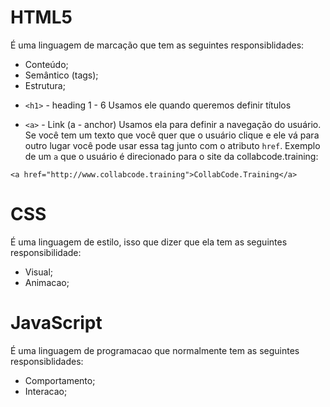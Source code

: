 # HTML5

É uma linguagem de marcação que tem as seguintes responsiblidades:

- Conteúdo;
- Semântico (tags);
- Estrutura;

* `<h1>` - heading 1 - 6
  Usamos ele quando queremos definir títulos

- `<a>` - Link (a - anchor)
  Usamos ela para definir a navegação do usuário. Se você tem um texto que você quer que o usuário clique e ele vá para outro lugar você pode usar essa tag junto com o atributo `href`. Exemplo de um `a` que o usuário é direcionado para o site da collabcode.training:

```
<a href="http://www.collabcode.training">CollabCode.Training</a>
```

# CSS

É uma linguagem de estilo, isso que dizer que ela tem as seguintes responsibilidade:

- Visual;
- Animacao;

# JavaScript

É uma linguagem de programacao que normalmente tem as seguintes responsiblidades:

- Comportamento;
- Interacao;
